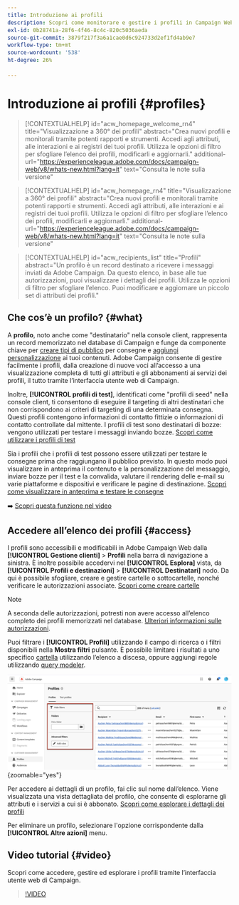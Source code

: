 ```yaml
---
title: Introduzione ai profili
description: Scopri come monitorare e gestire i profili in Campaign Web.
exl-id: 0b28741a-28f6-4f46-8c4c-820c5036aeda
source-git-commit: 3879f217f3a6a1cae0d6c924733d2ef1fd4ab9e7
workflow-type: tm+mt
source-wordcount: '538'
ht-degree: 26%

---
```


# Introduzione ai profili {#profiles}

>[!CONTEXTUALHELP]
>id="acw_homepage_welcome_rn4"
>title="Visualizzazione a 360° dei profili"
>abstract="Crea nuovi profili e monitorali tramite potenti rapporti e strumenti. Accedi agli attributi, alle interazioni e ai registri dei tuoi profili. Utilizza le opzioni di filtro per sfogliare l’elenco dei profili, modificarli e aggiornarli."
>additional-url="https://experienceleague.adobe.com/docs/campaign-web/v8/whats-new.html?lang=it" text="Consulta le note sulla versione"

<!--TO REMOVE BELOW-->
>[!CONTEXTUALHELP]
>id="acw_homepage_rn4"
>title="Visualizzazione a 360° dei profili"
>abstract="Crea nuovi profili e monitorali tramite potenti rapporti e strumenti. Accedi agli attributi, alle interazioni e ai registri dei tuoi profili. Utilizza le opzioni di filtro per sfogliare l’elenco dei profili, modificarli e aggiornarli."
>additional-url="https://experienceleague.adobe.com/docs/campaign-web/v8/whats-new.html?lang=it" text="Consulta le note sulla versione"

<!--TO REMOVE ABOVE-->

>[!CONTEXTUALHELP]
>id="acw_recipients_list"
>title="Profili"
>abstract="Un profilo è un record destinato a ricevere i messaggi inviati da Adobe Campaign. Da questo elenco, in base alle tue autorizzazioni, puoi visualizzare i dettagli dei profili. Utilizza le opzioni di filtro per sfogliare l’elenco. Puoi modificare e aggiornare un piccolo set di attributi dei profili."

## Che cos’è un profilo? {#what}

A **profilo**, noto anche come &quot;destinatario&quot; nella console client, rappresenta un record memorizzato nel database di Campaign e funge da componente chiave per [creare tipi di pubblico](create-audience.md) per consegne e [aggiungi personalizzazione](../personalization/personalize.md) ai tuoi contenuti. Adobe Campaign consente di gestire facilmente i profili, dalla creazione di nuove voci all’accesso a una visualizzazione completa di tutti gli attributi e gli abbonamenti ai servizi dei profili, il tutto tramite l’interfaccia utente web di Campaign.

Inoltre, **[!UICONTROL profili di test]**, identificati come &quot;profili di seed&quot; nella console client, ti consentono di eseguire il targeting di altri destinatari che non corrispondono ai criteri di targeting di una determinata consegna. Questi profili contengono informazioni di contatto fittizie o informazioni di contatto controllate dal mittente. I profili di test sono destinatari di bozze: vengono utilizzati per testare i messaggi inviando bozze. [Scopri come utilizzare i profili di test](test-profiles.md)

Sia i profili che i profili di test possono essere utilizzati per testare le consegne prima che raggiungano il pubblico previsto. In questo modo puoi visualizzare in anteprima il contenuto e la personalizzazione del messaggio, inviare bozze per il test e la convalida, valutare il rendering delle e-mail su varie piattaforme e dispositivi e verificare le pagine di destinazione. [Scopri come visualizzare in anteprima e testare le consegne](../preview-test/preview-test.md)

➡️ [Scopri questa funzione nel video](#video)

## Accedere all’elenco dei profili {#access}

I profili sono accessibili e modificabili in Adobe Campaign Web dalla **[!UICONTROL Gestione clienti]** > **Profili** nella barra di navigazione a sinistra. È inoltre possibile accedervi nel **[!UICONTROL Esplora]** vista, da **[!UICONTROL Profili e destinazioni]** > **[!UICONTROL Destinatari]** nodo. Da qui è possibile sfogliare, creare e gestire cartelle o sottocartelle, nonché verificare le autorizzazioni associate. [Scopri come creare cartelle](../get-started/permissions.md#folders)

>[!NOTE]
>
>A seconda delle autorizzazioni, potresti non avere accesso all’elenco completo dei profili memorizzati nel database. [Ulteriori informazioni sulle autorizzazioni](../get-started/permissions.md).

Puoi filtrare i **[!UICONTROL Profili]** utilizzando il campo di ricerca o i filtri disponibili nella **Mostra filtri** pulsante. È possibile limitare i risultati a uno specifico [cartella](../get-started/permissions.md#folders) utilizzando l’elenco a discesa, oppure aggiungi regole utilizzando [query modeler](../query/query-modeler-overview.md).

![](assets/profiles-list-filters.png){zoomable=&quot;yes&quot;}

Per accedere ai dettagli di un profilo, fai clic sul nome dall’elenco. Viene visualizzata una vista dettagliata del profilo, che consente di esplorarne gli attributi e i servizi a cui si è abbonato. [Scopri come esplorare i dettagli dei profili](create-profile.md)

Per eliminare un profilo, selezionare l&#39;opzione corrispondente dalla **[!UICONTROL Altre azioni]** menu.

## Video tutorial {#video}

Scopri come accedere, gestire ed esplorare i profili tramite l’interfaccia utente web di Campaign.

>[!VIDEO](https://video.tv.adobe.com/v/3427293?quality=12)
